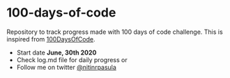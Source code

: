 # 100-days-of-code
Repository to track progress made with 100 days of code challenge. This is inspired from [100DaysOfCode](https://www.100daysofcode.com/).
- Start date **June, 30th 2020**
- Check log.md file for daily progress or
- Follow me on twitter [@nitinrpasula](https://twitter.com/nitinrpasula)
